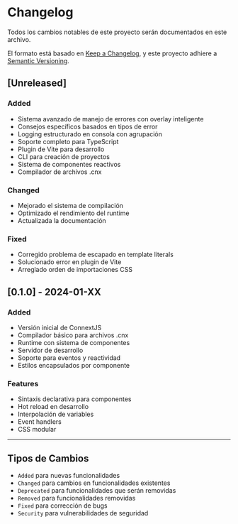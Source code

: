 # Changelog

Todos los cambios notables de este proyecto serán documentados en este archivo.

El formato está basado en [Keep a Changelog](https://keepachangelog.com/en/1.0.0/),
y este proyecto adhiere a [Semantic Versioning](https://semver.org/spec/v2.0.0.html).

## [Unreleased]

### Added
- Sistema avanzado de manejo de errores con overlay inteligente
- Consejos específicos basados en tipos de error
- Logging estructurado en consola con agrupación
- Soporte completo para TypeScript
- Plugin de Vite para desarrollo
- CLI para creación de proyectos
- Sistema de componentes reactivos
- Compilador de archivos .cnx

### Changed
- Mejorado el sistema de compilación
- Optimizado el rendimiento del runtime
- Actualizada la documentación

### Fixed
- Corregido problema de escapado en template literals
- Solucionado error en plugin de Vite
- Arreglado orden de importaciones CSS

## [0.1.0] - 2024-01-XX

### Added
- Versión inicial de ConnextJS
- Compilador básico para archivos .cnx
- Runtime con sistema de componentes
- Servidor de desarrollo
- Soporte para eventos y reactividad
- Estilos encapsulados por componente

### Features
- Sintaxis declarativa para componentes
- Hot reload en desarrollo
- Interpolación de variables
- Event handlers
- CSS modular

---

## Tipos de Cambios

- `Added` para nuevas funcionalidades
- `Changed` para cambios en funcionalidades existentes
- `Deprecated` para funcionalidades que serán removidas
- `Removed` para funcionalidades removidas
- `Fixed` para corrección de bugs
- `Security` para vulnerabilidades de seguridad